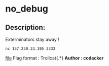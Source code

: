 
# no_debug
## Description:
Exterminators stay away !
```
nc 157.230.33.195 3333
````
[file](https://cdn.discordapp.com/attachments/806943688625225758/807504565384904764/dist.zip)
Flag format : Trollcat{.*}
**Author : codacker**

